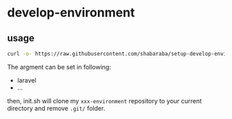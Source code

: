 # develop-environment

## usage
```sh
curl -o- https://raw.githubusercontent.com/shabaraba/setup-develop-environment/main/init.sh | bash -s laravel
```

The argment can be set in following:
- laravel
- ...

then, init.sh will clone my `xxx-environment` repository to your current directory and remove `.git/` folder.
